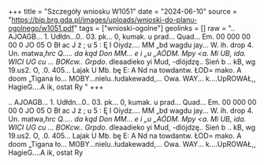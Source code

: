 +++
title = "Szczegóły wniosku W1051"
date = "2024-06-10"
source = "https://bip.brg.gda.pl/images/uploads/wnioski-do-planu-ogolnego/w1051.pdf"
tags = ["wnioski-ogolne"]
geolinks = []
raw = ".. AJOAGB... 1. Udłdn...0.. 03. pk... 0, kumak. u prad... Quad... Em. 00 000 00 00 0 JO 05 O Bł ac J ź ; u 5 : Ę I Oiydz.... MM „bd wagdu jay... W. ih. drop 4. Un. matwa,_hrc Q..... da kąd Don MM... e i „u „AÓDM. Mpy <a. Mi UB, ida. WICI UG cu ... BOKcw.. Grpdo_. dleaadieko yi Mud, -dlójdzę.. Sień b .. kB, wg 19.us2. O, .0. 405... Lajak U Mb. bę E: A Nd na towdantw. ŁOD= mako. A doom „Tigana  ło... MOBY...nielu..łudakewadd,... Owa. WAY... k....UpROWAŁ,, HagieG....A ik, ostat Ry  "
+++

.. AJOAGB... 1. Udłdn...0.. 03. pk... 0, kumak. u prad... Quad...
Em. 00 000 00 00 0 JO 05 O Bł ac J
ź ; u 5 : Ę I
Oiydz.... MM „bd wagdu jay... W. ih. drop 4. Un. matwa,_hrc Q.....
da kąd Don MM... e i „u „AÓDM. Mpy <a. Mi
UB, ida. WICI UG cu ... BOKcw.. Grpdo_. dleaadieko yi Mud,
-dlójdzę.. Sień b .. kB, wg 19.us2. O, .0. 405... Lajak U Mb.
bę E: A Nd na towdantw. ŁOD= mako. A doom „Tigana
 ło... MOBY...nielu..łudakewadd,... Owa. WAY... k....UpROWAŁ,, HagieG....A ik, ostat Ry
 


